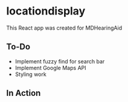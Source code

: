 # locationdisplay

This React app was created for MDHearingAid

## To-Do

* Implement fuzzy find for search bar
* Implement Google Maps API
* Styling work

## In Action

